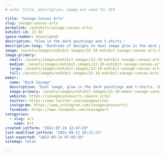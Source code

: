 ```yaml
---
# note: title, description, image are used for SEO

title: "Savage Canvas Arts"
slug: savage-canvas-arts
permalink: /exhibits/savage-canvas-arts/
exhibit-id: 22-10
space-number: Unassigned
description: "Glow in the dark paintings and t-shirts."
description-long: "Hundreds of designs on dual image glow in the dark paintings and t-shirts. The background image is both glow in the dark and black light glow. Shirts are machine washable with dark colors and can be machine or hung dried. Custom/Pre-orders are available on the website, or by phone. We offer canvas sizes of 12x12 at shows, though larger sizes can be ordered. Shirts run from Kid sizes S-XL, Women&#039;s XS-3XL, and  Men&#039;s S-5XL. "
image: /assets/images/exhibit-images/22-10-exhibit-savage-canvas-arts-booth-set-up-large.jpg
image-primary: 
  small: /assets/images/exhibit-images/22-10-exhibit-savage-canvas-arts-booth-set-up-small.jpg
  medium: /assets/images/exhibit-images/22-10-exhibit-savage-canvas-arts-booth-set-up-medium.jpg
  large: /assets/images/exhibit-images/22-10-exhibit-savage-canvas-arts-booth-set-up-large.jpg
  full: /assets/images/exhibit-images/22-10-exhibit-savage-canvas-arts-booth-set-up-full.jpg
maker: 
  name: "Nick Savage"
  description: "Dual image, glow in the dark paintings and t-shirts. (One image is in color that is visible in light, the background image is glow in the dark/blacklight glow)"
  image-primary: /assets/images/exhibit-images/22-10-maker-savage-canvas-arts-sca-card-2021-medium.jpg
  website: https://savagecanvasarts.square.site/
  twitter: https://www.twitter.com/savagewrites
  instagram: https://www.instagram.com/savagecanvasarts/
  facebook: https://www.facebook.com/nsavageart
categories: 
  - slug: art
    name: Art
created-jotform: "2022-07-24 12:47:29"
last-modified-jotform: "2022-09-12 20:31:23"
last-exported: "2022-09-14 07:05:39"
sitemap: false

---
```


